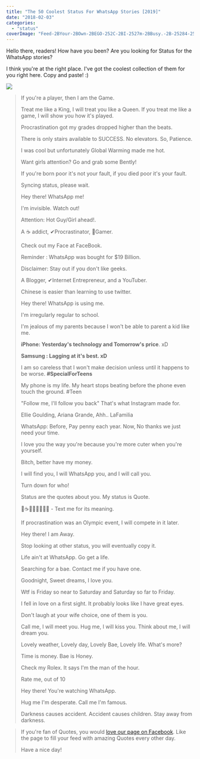 ```yaml
---
title: "The 50 Coolest Status For WhatsApp Stories [2019]"
date: "2018-02-03"
categories: 
  - "status"
coverImage: "Feed-2BYour-2BOwn-2BEGO-252C-2BI-2527m-2BBusy.-2B-25284-2529.png"
---
```


Hello there, readers! How have you been? Are you looking for Status for the WhatsApp stories?

I think you're at the right place. I've got the coolest collection of them for you right here. Copy and paste! :)

[![](/posts/2018/02/images/1499424056_817_Positive-quotes-Top-Ten-Quotes-Of-The-Day.jpg)](https://4.bp.blogspot.com/-EmzMLkNxntU/WndsbGn0thI/AAAAAAAAMog/yrTHmk94Ol4uoOdaY-QyjXU0ePCoA47tACLcBGAs/s1600/1499424056_817_Positive-quotes-Top-Ten-Quotes-Of-The-Day.jpg)

> If you're a player, then I am the Game.
> 
> Treat me like a King, I will treat you like a Queen. If you treat me like a game, I will show you how it's played.
> 
> Procrastination got my grades dropped higher than the beats.
> 
> There is only stairs available to SUCCESS. No elevators. So, Patience.
> 
> I was cool but unfortunately Global Warming made me hot.
> 
> Want girls attention? Go and grab some Bently!
> 
> If you're born poor it's not your fault, if you died poor it's your fault.
> 
> Syncing status, please wait.
> 
> Hey there! WhatsApp me!
> 
> I'm invisible. Watch out!
> 
> Attention: Hot Guy/Girl ahead!.
> 
> A ☕ addict, ✔Procrastinator, Gamer.
> 
> Check out my Face at FaceBook.
> 
> Reminder : WhatsApp was bought for $19 Billion.
> 
> Disclaimer: Stay out if you don't like geeks.
> 
> A Blogger, ✔Internet Entrepreneur, and a YouTuber.
> 
> Chinese is easier than learning to use twitter.
> 
> Hey there! WhatsApp is using me.
> 
> I'm irregularly regular to school.
> 
> I'm jealous of my parents because I won't be able to parent a kid like me.
> 
> **iPhone: Yesterday's technology and Tomorrow's price**. xD
> 
> **Samsung : Lagging at it's best. xD**
> 
> I am so careless that I won't make decision unless until it happens to be worse. **#SpecialForTeens**
> 
> My phone is my life. My heart stops beating before the phone even touch the ground. #Teen
> 
> "Follow me, I'll follow you back" That's what Instagram made for.
> 
> Ellie Goulding, Ariana Grande, Ahh.. LaFamilia
> 
> WhatsApp: Before, Pay penny each year. Now, No thanks we just need your time.
> 
> I love you the way you're because you're more cuter when you're yourself.
> 
> Bitch, better have my money.
> 
> I will find you, I will WhatsApp you, and I will call you.
> 
> Turn down for who!
> 
> Status are the quotes about you. My status is Quote.
> 
> ☕✔ - Text me for its meaning.
> 
> If procrastination was an Olympic event, I will compete in it later.
> 
> Hey there! I am Away.
> 
> Stop looking at other status, you will eventually copy it.
> 
> Life ain't at WhatsApp. Go get a life.
> 
> Searching for a bae. Contact me if you have one.
> 
> Goodnight, Sweet dreams, I love you.
> 
> Wtf is Friday so near to Saturday and Saturday so far to Friday.
> 
> I fell in love on a first sight. It probably looks like I have great eyes.
> 
> Don't laugh at your wife choice, one of them is you.
> 
> Call me, I will meet you. Hug me, I will kiss you. Think about me, I will dream you.
> 
> Lovely weather, Lovely day, Lovely Bae, Lovely life. What's more?
> 
> Time is money. Bae is Honey.
> 
> Check my Rolex. It says I'm the man of the hour.
> 
> Rate me, out of 10
> 
> Hey there! You're watching WhatsApp.
> 
> Hug me I'm desperate. Call me I'm famous.
> 
> Darkness causes accident. Accident causes children. Stay away from darkness.

> If you're fan of Quotes, you would [love our page on Facebook](https://www.facebook.com/deepquotesfree). Like the page to fill your feed with amazing Quotes every other day.
> 
> Have a nice day!

